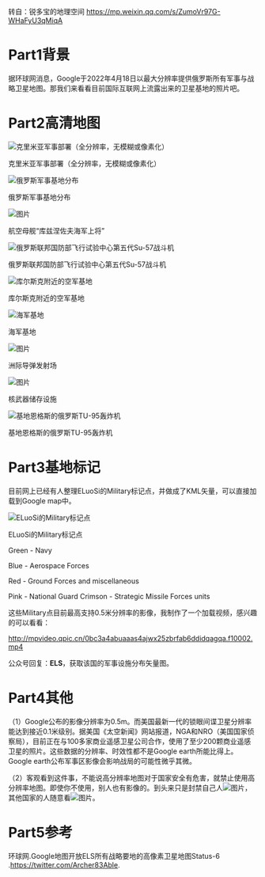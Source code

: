 转自：锐多宝的地理空间 https://mp.weixin.qq.com/s/ZumoVr97G-WHaFyU3qMiqA

# Part1背景

据环球网消息，Google于2022年4月18日以最大分辨率提供俄罗斯所有军事与战略卫星地图。那我们来看看目前国际互联网上流露出来的卫星基地的照片吧。

# Part2高清地图

![克里米亚军事部署（全分辨率，无模糊或像素化）](https://mmbiz.qpic.cn/mmbiz_png/qRCxicPtm13LZpOFK2CsnokYibDM8oPmgziaIvTg0qQB1w9qKgKXU5Piae1BgAlgm8j6S0YsWich2qaXUCGzVusibxibQ/640?wx_fmt=png)

克里米亚军事部署（全分辨率，无模糊或像素化）

![俄罗斯军事基地分布](https://mmbiz.qpic.cn/mmbiz_jpg/qRCxicPtm13LZpOFK2CsnokYibDM8oPmgzXsh0PHRwUL2hgiaSnL3YiaMCgNAhd9Kx6hoEVO1F55JF9V7NTeahu1TQ/640?wx_fmt=jpeg)

俄罗斯军事基地分布

![图片](https://mmbiz.qpic.cn/mmbiz_png/qRCxicPtm13LZpOFK2CsnokYibDM8oPmgzAkYjzYRG08YLw4yomRSIKsRQkT3tvb6aaWBln1BJWialJAoCxcFKRYw/640?wx_fmt=png)

航空母舰“库兹涅佐夫海军上将”

![俄罗斯联邦国防部飞行试验中心第五代Su-57战斗机](https://mmbiz.qpic.cn/mmbiz_jpg/qRCxicPtm13LZpOFK2CsnokYibDM8oPmgzQ2CiaR3uR2B4RL3zib81LRxDsqwgErEWia6hSe22811y8r1bJiaNmK1rEw/640?wx_fmt=jpeg)

俄罗斯联邦国防部飞行试验中心第五代Su-57战斗机

![库尔斯克附近的空军基地](https://mmbiz.qpic.cn/mmbiz_jpg/qRCxicPtm13LZpOFK2CsnokYibDM8oPmgzxMial3VN2XtC0f48hv45lM05wZSRmEjmKfgYJz5NNvqIwVtLicjYcZow/640?wx_fmt=jpeg)

库尔斯克附近的空军基地

![海军基地](https://mmbiz.qpic.cn/mmbiz_jpg/qRCxicPtm13LZpOFK2CsnokYibDM8oPmgz88yCWB0OicrXZBcy0q3ibfvdG6GqdOKVj8yVCE6EqYiaHEKQ0IlhGdblQ/640?wx_fmt=jpeg)

海军基地

![图片](https://mmbiz.qpic.cn/mmbiz_png/qRCxicPtm13LZpOFK2CsnokYibDM8oPmgzrqujy0F6wCq6ic3iaoEx4xo41qAMwFMQiaD8DvLia35wOm8j5lux9wCoNg/640?wx_fmt=png)

洲际导弹发射场

![图片](https://mmbiz.qpic.cn/mmbiz_png/qRCxicPtm13LZpOFK2CsnokYibDM8oPmgzQJPp5ZhHZQYxPKUoOY0eajn0etMEHZw9m1RHhz0GeWmcIeibIYu2o9g/640?wx_fmt=png)

核武器储存设施

![基地恩格斯的俄罗斯TU-95轰炸机](https://mmbiz.qpic.cn/mmbiz_png/qRCxicPtm13LZpOFK2CsnokYibDM8oPmgzHj27PGFmQHwMiaBexLzPsxnw2vicDlx30ak878ExxIflTad6NicLxYwzQ/640?wx_fmt=png)

基地恩格斯的俄罗斯TU-95轰炸机

# Part3基地标记

目前网上已经有人整理ELuoSi的Military标记点，并做成了KML矢量，可以直接加载到Google map中。

![ELuoSi的Military标记点](https://mmbiz.qpic.cn/mmbiz_jpg/qRCxicPtm13LZpOFK2CsnokYibDM8oPmgzTibpA6clIETxIg0icAf4tFfs3q1Eia49CQmGG6vYOvUg3DrHTU5T70BHg/640?wx_fmt=jpeg)

ELuoSi的Military标记点

Green - Navy

Blue - Aerospace Forces

Red - Ground Forces and miscellaneous

Pink - National Guard Crimson - Strategic Missile Forces units

这些Military点目前最高支持0.5米分辨率的影像，我制作了一个加载视频，感兴趣的可以看看：

http://mpvideo.qpic.cn/0bc3a4abuaaas4ajwx25zbrfab6ddidqagqa.f10002.mp4


公众号回复：**ELS**，获取该国的军事设施分布矢量图。

# Part4其他

（1）Google公布的影像分辨率为0.5m。而美国最新一代的锁眼间谍卫星分辨率能达到接近0.1米级别。据美国《太空新闻》网站报道，NGA和NRO（美国国家侦察局），目前正在与100多家商业遥感卫星公司合作，使用了至少200颗商业遥感卫星的照片。这些数据的分辨率、时效性都不是Google earth所能比得上。Google earth公布军事区影像会影响战局的可能性微乎其微。

（2）客观看到这件事，不能说高分辨率地图对于国家安全有危害，就禁止使用高分辨率地图。即使你不使用，别人也有影像的。到头来只是封禁自己人![图片](https://mmbiz.qpic.cn/mmbiz_png/qRCxicPtm13LZpOFK2CsnokYibDM8oPmgz30PMclboc9q0lIuD6q3ZuL8IWGrnrYicZVHt8CNkhTaP7k8J1UNdLOw/640?wx_fmt=png)，其他国家的人随意看![图片](https://mmbiz.qpic.cn/mmbiz_png/qRCxicPtm13LZpOFK2CsnokYibDM8oPmgzE7aIN9XV7Maic3835SBqoDznBJWzO1jPJXJ1HAHZJFL9VloZSp0yyVQ/640?wx_fmt=png)。

# Part5参考

环球网.Google地图开放ELS所有战略要地的高像素卫星地图Status-6 .https://twitter.com/Archer83Able.
